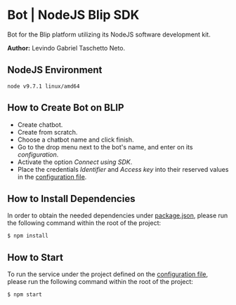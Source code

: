 # Bot | NodeJS Blip SDK

Bot for the Blip platform utilizing its NodeJS software development kit.

**Author:** Levindo Gabriel Taschetto Neto.

## NodeJS Environment
```
node v9.7.1 linux/amd64
```

## How to Create Bot on BLIP

*  Create chatbot.
*  Create from scratch.
*  Choose a chatbot name and click finish.
*  Go to the drop menu next to the bot's name, and enter on its *configuration*.
*  Activate the option *Connect using SDK*.
*  Place the credentials *Identifier* and *Access key* into their reserved values in the [configuration file](config/default.json).

## How to Install Dependencies

In order to obtain the needed dependencies under [package.json](package.json), please run the following command within the root of the project:
```
$ npm install
```

## How to Start

To run the service under the project defined on the [configuration file](config/default.json), please run the following command within the root of the project:
```
$ npm start
```
